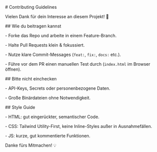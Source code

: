 \# Contributing Guidelines



Vielen Dank für dein Interesse an diesem Projekt! 🎉



\## Wie du beitragen kannst

\- Forke das Repo und arbeite in einem Feature-Branch.

\- Halte Pull Requests klein \& fokussiert.

\- Nutze klare Commit-Messages (`feat:`, `fix:`, `docs:` etc.).

\- Führe vor dem PR einen manuellen Test durch (`index.html` im Browser öffnen).



\## Bitte nicht einchecken

\- API-Keys, Secrets oder personenbezogene Daten.

\- Große Binärdateien ohne Notwendigkeit.



\## Style Guide

\- HTML: gut eingerückter, semantischer Code.

\- CSS: Tailwind Utility-First, keine Inline-Styles außer in Ausnahmefällen.

\- JS: kurze, gut kommentierte Funktionen.



Danke fürs Mitmachen! 💡



